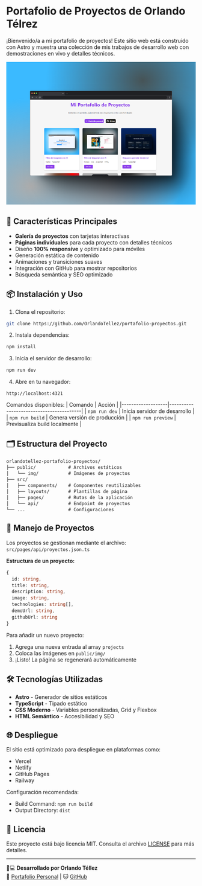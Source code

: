 # Portafolio de Proyectos de Orlando Télrez

¡Bienvenido/a a mi portafolio de proyectos! Este sitio web está construido con Astro y muestra una colección de mis trabajos de desarrollo web con demostraciones en vivo y detalles técnicos.

![Captura del Portafolio](public/img-portafolio.png) 

## 🚀 Características Principales

- **Galería de proyectos** con tarjetas interactivas
- **Páginas individuales** para cada proyecto con detalles técnicos
- Diseño **100% responsive** y optimizado para móviles
- Generación estática de contenido
- Animaciones y transiciones suaves
- Integración con GitHub para mostrar repositorios
- Búsqueda semántica y SEO optimizado

## 📦 Instalación y Uso

1. Clona el repositorio:
```bash
git clone https://github.com/OrlandoTellez/portafolio-proyectos.git
```

2. Instala dependencias:
```bash
npm install
```

3. Inicia el servidor de desarrollo:
```bash
npm run dev
```

4. Abre en tu navegador:
```
http://localhost:4321
```

Comandos disponibles:
| Comando           | Acción                                  |
|-------------------|-----------------------------------------|
| `npm run dev`     | Inicia servidor de desarrollo           |
| `npm run build`   | Genera versión de producción            |
| `npm run preview` | Previsualiza build localmente           |

## 🗂 Estructura del Proyecto

```
orlandotellez-portafolio-proyectos/
├── public/            # Archivos estáticos
│   └── img/           # Imágenes de proyectos
├── src/
│   ├── components/    # Componentes reutilizables
│   ├── layouts/       # Plantillas de página
│   ├── pages/         # Rutas de la aplicación
│   └── api/           # Endpoint de proyectos
└── ...                # Configuraciones
```

## 📂 Manejo de Proyectos

Los proyectos se gestionan mediante el archivo:
`src/pages/api/proyectos.json.ts`

**Estructura de un proyecto:**
```typescript
{
  id: string,
  title: string,
  description: string,
  image: string,
  technologies: string[],
  demoUrl: string,
  githubUrl: string
}
```

Para añadir un nuevo proyecto:
1. Agrega una nueva entrada al array `projects`
2. Coloca las imágenes en `public/img/`
3. ¡Listo! La página se regenerará automáticamente

## 🛠 Tecnologías Utilizadas

- **Astro** - Generador de sitios estáticos
- **TypeScript** - Tipado estático
- **CSS Moderno** - Variables personalizadas, Grid y Flexbox
- **HTML Semántico** - Accesibilidad y SEO

## 🌐 Despliegue

El sitio está optimizado para despliegue en plataformas como:
- Vercel
- Netlify
- GitHub Pages
- Railway

Configuración recomendada:
- Build Command: `npm run build`
- Output Directory: `dist`

## 📄 Licencia

Este proyecto está bajo licencia MIT. Consulta el archivo [LICENSE](LICENSE) para más detalles.

---

👨💻 **Desarrollado por Orlando Téllez**  
💼 [Portafolio Personal](https://portafolio-orlando-tellez-ot.vercel.app/) | 🐱 [GitHub](https://github.com/OrlandoTellez)